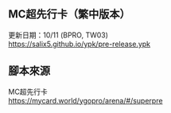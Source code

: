 ## MC超先行卡（繁中版本）
更新日期：10/11 (BPRO, TW03)  
<https://salix5.github.io/ypk/pre-release.ypk>


## 腳本來源
MC超先行卡  
<https://mycard.world/ygopro/arena/#/superpre>
